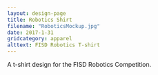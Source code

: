 ```yaml
---
layout: design-page
title: Robotics Shirt
filename: "RoboticsMockup.jpg"
date: 2017-1-31
gridcategory: apparel
alttext: FISD Robotics T-shirt
---
```

A t-shirt design for the FISD Robotics Competition.
